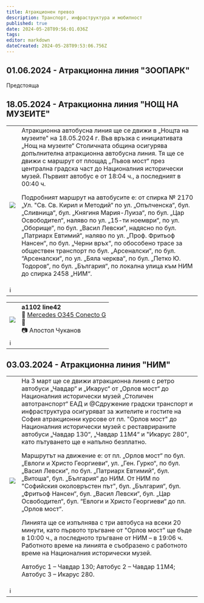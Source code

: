 ```yaml
---
title: Атракционен превоз
description: Транспорт, инфраструктура и мобилност
published: true
date: 2024-05-28T09:56:01.036Z
tags: 
editor: markdown
dateCreated: 2024-05-28T09:53:06.756Z
---
```






## 01.06.2024 - Атракционна линия "ЗООПАРК" 

Предстояща


## 18.05.2024 - Атракционна линия "НОЩ НА МУЗЕИТЕ"

<!--следващ пост--> 
<div class="table-responsive"><table style="width:100%"><tr>
<td><img src="https://scontent-sof1-2.xx.fbcdn.net/v/t39.30808-6/441064116_861739162635671_4518205150119309166_n.jpg?_nc_cat=103&ccb=1-7&_nc_sid=5f2048&_nc_ohc=tBFbTtg0wvEQ7kNvgFxrh75&_nc_ht=scontent-sof1-2.xx&oh=00_AYC2BP5zHYosYm4XBlo_TmZ0YZ0OHyipfT-FrxlUHhAstA&oe=665B768E"></td>
<td>Атракционна автобусна линия ще се движи в „Нощта на музеите" на 18.05.2024 г.
Във връзка с инициативата „Нощ на музеите“ Столичната община осигурява допълнителна атракционна автобусна линия. Тя ще се движи с маршрут от площад „Лъвов мост“ през централна градска част до Националния исторически музей. Първият автобус е от 18:04 ч., а последният в 00:40 ч.

Подробният маршрут на автобусите е: от спирка № 2170 „Ул. "Св. Св. Кирил и Методий“ по ул. „Опълченска“, бул. „Сливница“, бул. „Княгиня Мария-Луиза“, по бул. „Цар Освободител“, наляво по ул. „15-ти ноември“, по ул. „Оборище“, по бул. „Васил Левски“, надясно по бул. „Патриарх Евтимий“, наляво по ул. „Проф. Фритьоф Нансен“, по бул. „Черни връх“, по обособено трасе за обществен транспорт по бул. „Арсеналски“, по бул. “Арсеналски“, по ул. „Бяла черква“, по бул. „Петко Ю. Тодоров“, по бул. „България“, по локална улица към НИМ до спирка 2458 „НИМ“.
</td></tr>
  <td colspan=2 >ℹ️ </td></table></div>
  
  <!--следващ пост--> 
<div class="table-responsive"><table style="width:100%"><tr>
<td><img src="https://live.staticflickr.com/7849/47332101952_66bcee6c84_k.jpg"></td>
<td><b>a1102 line42</b><br> 🚌 <a href="/bg/public-transport/fleet-list/2003-Mercedes-O345-Conecto-G"> Mercedes O345 Conecto G</a> <br>📌 <br> 📷 Апостол Чуканов</td></tr>
  <td colspan=2 >ℹ️ </td></table></div>
  

## 03.03.2024 - Атракционна линия "НИМ"

<!--следващ пост--> 
<div class="table-responsive"><table style="width:100%"><tr>
<td><img src="https://scontent-sof1-1.xx.fbcdn.net/v/t39.30808-6/430614194_816957903780464_6329628330879867263_n.jpg?_nc_cat=106&ccb=1-7&_nc_sid=5f2048&_nc_ohc=x56Jmnx5WZ4Q7kNvgF6bTQ-&_nc_ht=scontent-sof1-1.xx&oh=00_AYBvlI1ElYSLC2raaSC5ET7DoaWI9p4oEeS8jLS_QRsDaQ&oe=665B8802"></td>
<td>На 3 март ще се движи атракционна линия с ретро автобуси „Чавдар“ и „Икарус“ от „Орлов мост“ до Националния исторически музей
„Столичен автотранспорт“ ЕАД и @Сдружение градски транспорт и инфраструктура осигуряват за жителите и гостите на София атракционни курсове от пл. "Орлов мост" до Националния исторически музей с реставрираните автобуси „Чавдар 130“, „Чавдар 11М4“ и "Икарус 280", като пътуването ще е напълно безплатно.

Маршрутът на движение е: от пл. „Орлов мост“ по бул. „Евлоги и Христо Георгиеви“, ул. „Ген. Гурко“, по бул. „Васил Левски“, по бул. „Патриарх Евтимий“, бул. „Витоша“, бул. „България“ до НИМ. От НИМ по "Софийския околовръстен път", бул. „България“, бул. „Фритьоф Нансен“, бул. „Васил Левски“, бул. „Цар Освободител“, бул. “Евлоги и Христо Георгиеви“ до пл. „Орлов мост“.

Линията ще се изпълнява с три автобуса на всеки 20 минути, като първото тръгване от "Орлов мост" ще бъде в 10:00 ч., а последното тръгване от НИМ – в 19:06 ч. Работното време на линията е съобразено с работното време на Националния исторически музей.

Автобус 1 – Чавдар 130;
Автобус 2 – Чавдар 11М4;
Автобус 3 – Икарус 280.

</td></tr>
  <td colspan=2 >ℹ️ </td></table></div>
  